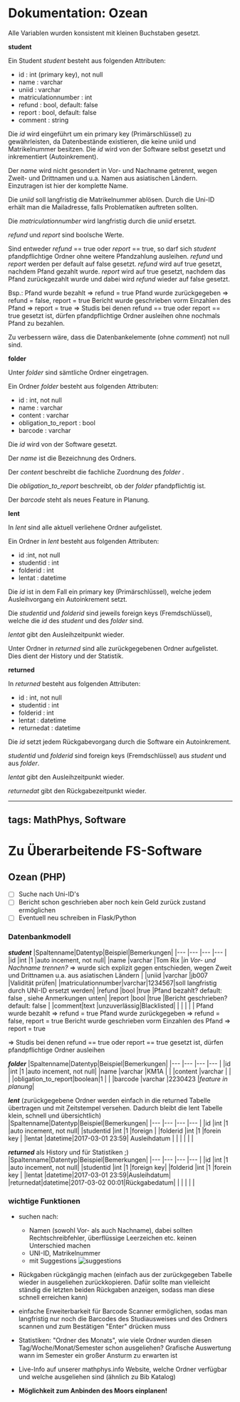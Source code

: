
Dokumentation: Ozean
===

Alle Variablen wurden konsistent mit kleinen Buchstaben gesetzt.


__student__


Ein Student _student_ besteht aus folgenden Attributen:
* id : int (primary key), not null
* name : varchar
* uniid : varchar
* matriculationnumber : int
* refund : bool, default: false 
* report : bool, default: false 
* comment : string

Die _id_ wird eingeführt um ein primary key (Primärschlüssel) zu gewährleisten, da Datenbestände existieren, die keine uniid und Matrikelnummer besitzen. Die _id_ wird von der Software selbst gesetzt und inkrementiert (Autoinkrement).

Der _name_ wird nicht gesondert in Vor- und Nachname getrennt, wegen Zweit- und Drittnamen und u.a. Namen aus asiatischen Ländern. Einzutragen ist hier der komplette Name.

Die _uniid_ soll langfristig die Matrikelnummer ablösen. Durch die Uni-ID erhält man die Mailadresse, falls Problematiken auftreten sollten.

Die _matriculationnumber_ wird langfristig durch die _uniid_ ersetzt. 

_refund_ und _report_ sind boolsche Werte. 

Sind entweder _refund_ == true oder _report_ == true, so darf sich _student_ pfandpflichtige Ordner ohne weitere Pfandzahlung ausleihen. _refund_ und _report_ werden per default auf false gesetzt.
_refund_ wird auf true gesetzt, nachdem Pfand gezahlt wurde. _report_ wird auf true gesetzt, nachdem das Pfand zurückgezahlt wurde und dabei wird _refund_ wieder auf false gesetzt.

Bsp.: 
Pfand wurde bezahlt => refund = true
Pfand wurde zurückgegeben $\Rightarrow$ refund = false, report = true
Bericht wurde geschrieben vorm Einzahlen des Pfand $\Rightarrow$ report = true
$\Rightarrow$ Studis bei denen refund == true oder report == true gesetzt ist, dürfen pfandpflichtige Ordner ausleihen ohne nochmals Pfand zu bezahlen.

Zu verbessern wäre, dass die Datenbankelemente (ohne _comment_) not null sind.


__folder__


Unter _folder_ sind sämtliche Ordner eingetragen.

Ein Ordner _folder_ besteht aus folgenden Attributen:
* id : int, not null
* name : varchar
* content : varchar 
* obligation_to_report : bool
* barcode : varchar

Die _id_ wird von der Software gesetzt.

Der _name_ ist die Bezeichnung des Ordners.

Der _content_ beschreibt die fachliche Zuordnung des _folder_ .

Die _obligation_to_report_ beschreibt, ob der _folder_ pfandpflichtig ist.

Der _barcode_ steht als neues Feature in Planung.


__lent__


In _lent_ sind alle aktuell verliehene Ordner aufgelistet.

Ein Ordner in _lent_ besteht aus folgenden Attributen:
* id :int, not null
* studentid : int
* folderid : int
* lentat : datetime

Die _id_ ist in dem Fall ein primary key (Primärschlüssel), welche jedem Ausleihvorgang ein Autoinkrement setzt. 

Die _studentid_ und _folderid_ sind jeweils foreign keys (Fremdschlüssel), welche die _id_ des _student_ und des _folder_ sind. 

_lentat_ gibt den Ausleihzeitpunkt wieder.

Unter Ordner in _returned_ sind alle zurückgegebenen Ordner aufgelistet. Dies dient der History und der Statistik. 


__returned__


In _returned_ besteht aus folgenden Attributen:
* id : int, not null
* studentid : int
* folderid : int
* lentat : datetime
* returnedat : datetime

Die _id_ setzt jedem Rückgabevorgang durch die Software ein Autoinkrement. 

_studentid_ und _folderid_ sind foreign keys (Fremdschlüssel) aus _student_ und aus _folder_.

_lentat_ gibt den Ausleihzeitpunkt wieder.

_returnedat_ gibt den Rückgabezeitpunkt wieder.


































---
tags: MathPhys, Software
---

Zu Überarbeitende FS-Software
===
 
## Ozean (PHP)
- [ ] Suche nach Uni-ID's
- [ ] Bericht schon geschrieben aber noch kein Geld zurück zustand ermöglichen
- [ ] Eventuell neu schreiben in Flask/Python

### Datenbankmodell

___student___
|Spaltenname|Datentyp|Beispiel|Bemerkungen|
|---	   |---	    |---	 |---	     |
|id   	   |int   	|1   	 |auto incement, not null|
|name 	   |varchar |Tom Rix |_in Vor- und Nachname trennen?_ $\Rightarrow$ wurde sich explizit gegen entschieden, wegen Zweit und Drittnamen u.a. aus asiatischen Ländern |
|uniid 	   |varchar |jb007 	 |Validität prüfen|
|matriculationnumber|varchar|1234567|soll langfristig durch UNI-ID ersetzt werden|
|refund	   |bool    |true 	 |Pfand bezahlt? default: false , siehe Anmerkungen unten|
|report   |bool    |true  	 |Bericht geschrieben? default: false |
|comment|text   |unzuverlässig|Blacklisted|
|   	   |   	    |   	 |   	     |
Pfand wurde bezahlt $\Rightarrow$ refund = true
Pfand wurde zurückgegeben $\Rightarrow$ refund = false, report = true
Bericht wurde geschrieben vorm Einzahlen des Pfand $\Rightarrow$ report = true

$\Rightarrow$ Studis bei denen refund == true oder report == true gesetzt ist, dürfen pfandpflichtige Ordner ausleihen




___folder___
|Spaltenname|Datentyp|Beispiel|Bemerkungen|
|---	   |---	    |---	 |---	     |
|id   	   |int   	|1   	 |auto incement, not null|
|name 	   |varchar |KM1A    |           |
|content   |varchar |        |           |
|obligation_to_report|boolean|1    |           |
|barcode   |varchar |2230423 |_feature in planung_|

___lent___ (zurückgegebene Ordner werden einfach in die returned Tabelle übertragen und mit Zeitstempel versehen. Dadurch bleibt die lent Tabelle klein, schnell und übersichtlich)
|Spaltenname|Datentyp|Beispiel|Bemerkungen|
|---	   |---	    |---	 |---	     |
|id   	   |int   	|1   	 |auto incement, not null|
|studentid |int     |1       |foreign |
|folderid  |int	    |1   	 |forein key |
|lentat    |datetime|2017-03-01 23:59|  Ausleihdatum |
|   	   |   	    |   	 |   	     |

___returned___ als History und für Statistiken ;)
|Spaltenname|Datentyp|Beispiel|Bemerkungen|
|---	   |---	    |---	 |---	     |
|id   	   |int   	|1   	 |auto incement, not null|
|studentid |int     |1       |foreign key|
|folderid  |int	    |1   	 |forein key |
|lentat    |datetime|2017-03-01 23:59|Ausleihdatum|
|returnedat|datetime|2017-03-02 00:01|Rückgabedatum|
|   	   |   	    |   	 |   	     |

### wichtige Funktionen
* suchen nach:
    * Namen (sowohl Vor- als auch Nachname), dabei sollten Rechtschreibfehler, überflüssige Leerzeichen etc. keinen Unterschied machen
    * UNI-ID, Matrikelnummer
    * mit Suggestions  ![suggestions](https://cdn.gobankingrates.com/wp-content/uploads/google-credit-is.jpg)

* Rückgaben rückgängig machen (einfach aus der zurückgegeben Tabelle wieder in ausgeliehen zurückkopieren. Dafür sollte man vielleicht ständig die letzten beiden Rückgaben anzeigen, sodass man diese schnell erreichen kann)

* einfache Erweiterbarkeit für Barcode Scanner ermöglichen, sodas man langfristig nur noch die Barcodes des Studiausweises und des Ordners scannen und zum Bestätigen "Enter" drücken muss 

* Statistiken: "Ordner des Monats", wie viele Ordner wurden diesen Tag/Woche/Monat/Semester schon ausgeliehen? Grafische Auswertung wann im Semester ein großer Ansturm zu erwarten ist

* Live-Info auf unserer mathphys.info Website, welche Ordner verfügbar und welche ausgeliehen sind (ähnlich zu Bib Katalog)

* __Möglichkeit zum Anbinden des Moors einplanen!__
